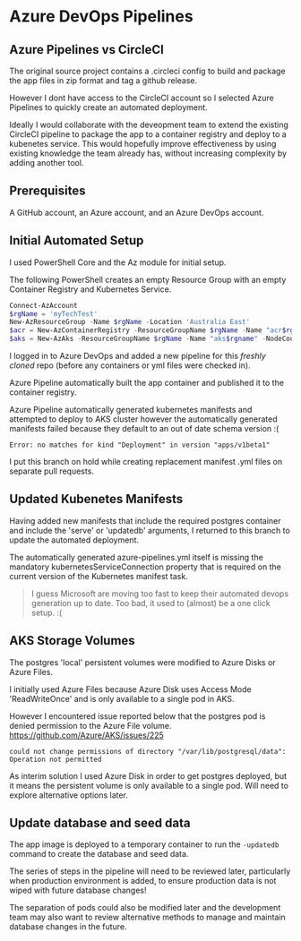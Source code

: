 # Azure DevOps Pipelines

## Azure Pipelines vs CircleCI 

The original source project contains a .circleci config to build and package the app files in zip format and tag a github release.

However I dont have access to the CircleCI account so I selected Azure Pipelines to quickly create an automated deployment. 

Ideally I would collaborate with the deveopment team to extend the existing CircleCI pipeline to package the app to a container registry and deploy to a kubenetes service. This would hopefully improve effectiveness by using existing knowledge the team already has, without increasing complexity by adding another tool.

## Prerequisites

A GitHub account, an Azure account, and an Azure DevOps account.

## Initial Automated Setup

I used PowerShell Core and the Az module for initial setup. 

The following PowerShell creates an empty Resource Group with an empty Container Registry and Kubernetes Service.

``` PowerShell
Connect-AzAccount
$rgName = 'myTechTest'
New-AzResourceGroup -Name $rgName -Location 'Australia East'
$acr = New-AzContainerRegistry -ResourceGroupName $rgName -Name "acr$rgName" -EnableAdminUser -Sku Basic
$aks = New-AzAks -ResourceGroupName $rgName -Name "aks$rgname" -NodeCount 1
```

I logged in to Azure DevOps and added a new pipeline for this *freshly cloned* repo (before any containers or yml files were checked in). 

Azure Pipeline automatically built the app container and published it to the container registry.

Azure Pipeline automatically generated kubernetes manifests and attempted to deploy to AKS cluster however the automatically generated manifests failed because they default to an out of date schema version :(

```
Error: no matches for kind "Deployment" in version "apps/v1beta1"
```

I put this branch on hold while creating replacement manifest .yml files on separate pull requests. 

## Updated Kubenetes Manifests

Having added new manifests that include the required postgres container and include the 'serve' or 'updatedb' arguments, I returned to this branch to update the automated deployment.

The automatically generated azure-pipelines.yml itself is missing the mandatory kubernetesServiceConnection property that is required on the current version of the Kubernetes manifest task. 

> I guess Microsoft are moving too fast to keep their automated devops generation up to date. Too bad, it used to (almost) be a one click setup. :(

## AKS Storage Volumes

The postgres 'local' persistent volumes were modified to Azure Disks or Azure Files. 

I initially used Azure Files because Azure Disk uses Access Mode 'ReadWriteOnce' and is only available to a single pod in AKS. 

However I encountered issue reported below that the postgres pod is denied permission to the Azure File volume.
 https://github.com/Azure/AKS/issues/225

 ```
 could not change permissions of directory "/var/lib/postgresql/data": Operation not permitted
 ```

As interim solution I used Azure Disk in order to get postgres deployed, but it means the persistent volume is only available to a single pod. Will need to explore alternative options later.

## Update database and seed data

The app image is deployed to a temporary container to run the `-updatedb` command to create the database and seed data. 

The series of steps in the pipeline will need to be reviewed later, particularly when production environment is added, to ensure production data is not wiped with future database changes! 

The separation of pods could also be modified later and the development team may also want to review alternative methods to manage and maintain database changes in the future.